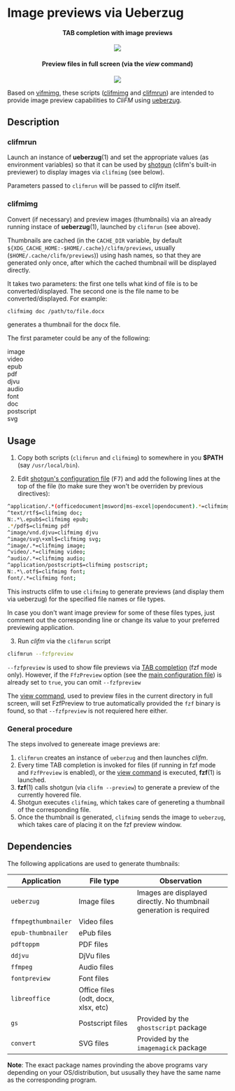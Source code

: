 # Image previews via Ueberzug

<h4 align="center">TAB completion with image previews</h4>
<p align="center"><img src="https://i.postimg.cc/fTG6W3yb/fzf-preview.jpg"></p>

<h4 align="center">Preview files in full screen (via the <i>view</i> command)</h4>
<p align="center"><img src="https://i.postimg.cc/52PKY6Nv/view-preview.jpg"></p>

Based on [vifmimg](https://github.com/cirala/vifmimg), these scripts ([clifmimg](https://github.com/leo-arch/clifm/blob/master/misc/tools/imgprev/clifmimg) and [clifmrun](https://github.com/leo-arch/clifm/blob/master/misc/tools/imgprev/clifmrun)) are intended to provide image preview capabilities to _CliFM_ using [ueberzug](https://github.com/seebye/ueberzug).

## Description

### clifmrun

Launch an instance of **ueberzug**(1) and set the appropriate values (as environment variables) so that it can be used by [shotgun](https://github.com/leo-arch/clifm/wiki/Advanced#shotgun) (clifm's built-in previewer) to display images via `clifmimg` (see below).

Parameters passed to `clifmrun` will be passed to _clifm_ itself.

### clifmimg

Convert (if necessary) and preview images (thumbnails) via an already running instace of **ueberzug**(1), launched by `clifmrun` (see above).

Thumbnails are cached (in the `CACHE_DIR` variable, by default `${XDG_CACHE_HOME:-$HOME/.cache}/clifm/previews`, usually (`$HOME/.cache/clifm/previews`)) using hash names, so that they are generated only once, after which the cached thumbnail will be displayed directly.

It takes two parameters: the first one tells what kind of file is to be converted/displayed. The second one is the file name to be converted/displayed. For example:

```sh
clifmimg doc /path/to/file.docx
```

generates a thumbnail for the docx file.

The first parameter could be any of the following:

image \
video \
epub \
pdf \
djvu \
audio \
font \
doc \
postscript \
svg

## Usage

1. Copy both scripts (`clifmrun` and `clifmimg`) to somewhere in you **$PATH** (say `/usr/local/bin`).

2. Edit [shotgun's configuration file](https://github.com/leo-arch/clifm/blob/master/misc/preview.clifm) (<kbd>F7</kbd>) and add the following lines at the top of the file (to make sure they won't be overriden by previous directives):

```sh
^application/.*(officedocument|msword|ms-excel|opendocument).*=clifmimg doc;
^text/rtf$=clifmimg doc;
N:.*\.epub$=clifmimg epub;
.*/pdf$=clifmimg pdf
^image/vnd.djvu=clifmimg djvu
^image/svg\+xml$=clifmimg svg;
^image/.*=clifmimg image;
^video/.*=clifmimg video;
^audio/.*=clifmimg audio;
^application/postscript$=clifmimg postscript;
N:.*\.otf$=clifmimg font;
font/.*=clifmimg font;
```

This instructs clifm to use `clifmimg` to generate previews (and display them via ueberzug) for the specified file names or file types.

In case you don't want image preview for some of these files types, just comment out the corresponding line or change its value to your preferred previewing application.

3. Run _clifm_ via the `clifmrun` script

```sh
clifmrun --fzfpreview
```

`--fzfpreview` is used to show file previews via [TAB completion](https://github.com/leo-arch/clifm/wiki/Specifics#expansions-completions-and-suggestions) (fzf mode only). However, if the `FfzPreview` option (see the [main configuration file](https://github.com/leo-arch/clifm/blob/master/misc/clifmrc)) is already set to `true`, you can omit `--fzfpreview`

The [view command](), used to preview files in the current directory in full screen, will set FzfPreview to true automatically provided the `fzf` binary is found, so that `--fzfpreview` is not requiered here either.

### General procedure

The steps involved to genereate image previews are:

1. `clifmrun` creates an instance of `ueberzug` and then launches _clifm_.
2. Every time TAB completion is invoked for files (if running in fzf mode and `FzfPreview` is enabled), or the [view command]() is executed, **fzf**(1) is launched.
3. **fzf**(1) calls shotgun (via `clifm --preview`) to generate a preview of the currently hovered file.
4. Shotgun executes `clifmimg`, which takes care of genereting a thumbnail of the corresponding file.
5. Once the thumbnail is generated, `clifmimg` sends the image to `ueberzug`, which takes care of placing it on the fzf preview window.

## Dependencies

The following applications are used to generate thumbnails:

| Application | File type | Observation |
| --- | --- | --- |
| `ueberzug` | Image files | Images are displayed directly. No thumbnail generation is required |
| `ffmpegthumbnailer` | Video files | |
| `epub-thumbnailer` | ePub files | |
| `pdftoppm` | PDF files | |
| `ddjvu` | DjVu files | |
| `ffmpeg` | Audio files | |
| `fontpreview` | Font files |
| `libreoffice` | Office files (odt, docx, xlsx, etc) | |
| `gs` | Postscript files | Provided by the `ghostscript` package |
| `convert` | SVG files | Provided by the `imagemagick` package |

**Note**: The exact package names provinding the above programs vary depending on your OS/distribution, but ususally they have the same name as the corresponding program.
